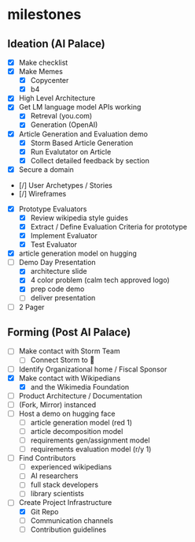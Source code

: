 # milestones

## Ideation (AI Palace)

- [x] Make checklist
- [x] Make Memes
  - [x] Copycenter
  - [x] b4
- [x] High Level Architecture
- [x] Get LM language model APIs working
  - [x] Retreval (you.com)
  - [x] Generation (OpenAI)
- [x] Article Generation and Evaluation demo
  - [x] Storm Based Article Generation
  - [x] Run Evalutator on Article
  - [x] Collect detailed feedback by section
- [x] Secure a domain
- [/] User Archetypes / Stories
- [/] Wireframes
- [x] Prototype Evaluators
  - [x] Review wikipedia style guides
  - [x] Extract / Define Evaluation Criteria for prototype
  - [x] Implement Evaluator
  - [x] Test Evaluator
- [x] article generation model on hugging
- [ ] Demo Day Presentation
  - [x] architecture slide
  - [x] 4 color problem (calm tech approved logo)
  - [x] prep code demo
  - [ ] deliver presentation
- [ ] 2 Pager

## Forming (Post AI Palace)

- [ ] Make contact with Storm Team
  - [ ] Connect Storm to 🤗
- [ ] Identify Organizational home / Fiscal Sponsor
- [x] Make contact with Wikipedians
  - [x] and the Wikimedia Foundation
- [ ] Product Architecture / Documentation
- [ ] (Fork, Mirror) instanced
- [ ] Host a demo on hugging face
  - [ ] article generation model (red 1)
  - [ ] article decomposition model
  - [ ] requirements gen/assignment model
  - [ ] requirements evaluation model (r/y 1)
- [ ] Find Contributors
  - [ ] experienced wikipedians
  - [ ] AI researchers
  - [ ] full stack developers
  - [ ] library scientists
- [ ] Create Project Infrastructure
  - [x] Git Repo
  - [ ] Communication channels
  - [ ] Contribution guidelines
